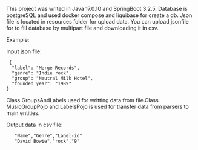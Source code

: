 This project was writed in Java 17.0.10 and SpringBoot 3.2.5.
Database is postgreSQL and used docker compose and liquibase for create a db. 
Json file is located in resources folder for upload data.
You can upload jsonfile for to fill database by multipart file and downloading it in csv.

Example:

Input json file:

     {
      "label": "Merge Records",
      "genre": "Indie rock",
      "group": "Neutral Milk Hotel",
      "founded_year": "1989"
    }

Class GroupsAndLabels used for writting data from file.Class MusicGroupPojo and LabelsPojo is used for transfer data from parsers to main entities.

Output data in csv file:

       "Name","Genre","Label-id"
       "David Bowie","rock","9"
